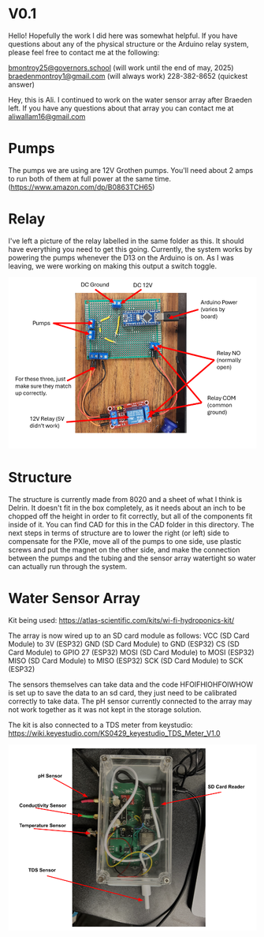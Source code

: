# V0.1

Hello! Hopefully the work I did here was somewhat helpful. If you have questions about any of the physical structure or the Arduino relay system, please feel free to contact me at the following:

bmontroy25@governors.school (will work until the end of may, 2025)
braedenmontroy1@gmail.com (will always work)
228-382-8652 (quickest answer)

Hey, this is Ali. I continued to work on the water sensor array after Braeden left. If you have any questions about that array you can contact me at aliwallam16@gmail.com

# Pumps
The pumps we are using are 12V Grothen pumps. You'll need about 2 amps to run both of them at full power at the same time.
(https://www.amazon.com/dp/B0863TCH65)

# Relay
I've left a picture of the relay labelled in the same folder as this. It should have everything you need to get this going. Currently, the system works by powering the pumps whenever the D13 on the Arduino is on. As I was leaving, we were working on making this output a switch toggle.

<p align="center">
<img src="labelled_relay.PNG" alt="drawing" width="988"/>
</p>
<p align="center">

# Structure
The structure is currently made from 8020 and a sheet of what I think is Delrin. It doesn't fit in the box completely, as it needs about an inch to be chopped off the height in order to fit correctly, but all of the components fit inside of it. You can find CAD for this in the CAD folder in this directory. The next steps in terms of structure are to lower the right (or left) side to compensate for the PXIe, move all of the pumps to one side, use plastic screws and put the magnet on the other side, and make the connection between the pumps and the tubing and the sensor array watertight so water can actually run through the system.

# Water Sensor Array
Kit being used: https://atlas-scientific.com/kits/wi-fi-hydroponics-kit/

The array is now wired up to an SD card module as follows:
VCC (SD Card Module) to 3V (ESP32)
GND (SD Card Module) to GND (ESP32)
CS (SD Card Module) to GPIO 27 (ESP32)
MOSI (SD Card Module) to MOSI (ESP32)
MISO (SD Card Module) to MISO (ESP32)
SCK (SD Card Module) to SCK (ESP32)

The sensors themselves can take data and the code HFOIFHIOHFOIWHOW is set up to save the data to an sd card, they just need to be calibrated correctly to take data. The pH sensor currently connected to the array may not work together as it was not kept in the storage solution.

The kit is also connected to a TDS meter from keystudio: https://wiki.keyestudio.com/KS0429_keyestudio_TDS_Meter_V1.0

<p align="center">
<img src="labeled_hydroponics_testing_kit.png" alt="drawing" width="960"/>
</p>
<p align="center">

